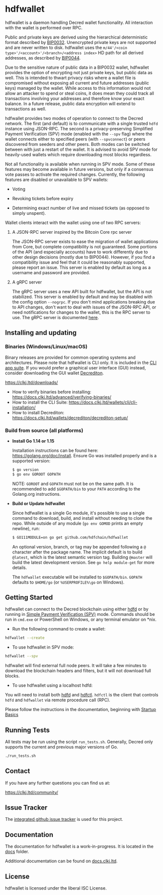 hdfwallet
=========

hdfwallet is a daemon handling Decred wallet functionality.  All interaction
with the wallet is performed over RPC.

Public and private keys are derived using the hierarchical
deterministic format described by
[BIP0032](https://github.com/bitcoin/bips/blob/master/bip-0032.mediawiki).
Unencrypted private keys are not supported and are never written to
disk.  hdfwallet uses the
`m/44'/<coin type>'/<account>'/<branch>/<address index>`
HD path for all derived addresses, as described by
[BIP0044](https://github.com/bitcoin/bips/blob/master/bip-0044.mediawiki).

Due to the sensitive nature of public data in a BIP0032 wallet,
hdfwallet provides the option of encrypting not just private keys, but
public data as well.  This is intended to thwart privacy risks where a
wallet file is compromised without exposing all current and future
addresses (public keys) managed by the wallet. While access to this
information would not allow an attacker to spend or steal coins, it
does mean they could track all transactions involving your addresses
and therefore know your exact balance.  In a future release, public data
encryption will extend to transactions as well.

hdfwallet provides two modes of operation to connect to the Decred
network.  The first (and default) is to communicate with a single
trusted `hdfd` instance using JSON-RPC.  The second is a
privacy-preserving Simplified Payment Verification (SPV) mode (enabled
with the `--spv` flag) where the wallet connects either to specified
peers (with `--spvconnect`) or peers discovered from seeders and other
peers. Both modes can be switched between with just a restart of the
wallet.  It is advised to avoid SPV mode for heavily-used wallets
which require downloading most blocks regardless.

Not all functionality is available when running in SPV mode.  Some of
these features may become available in future versions, but only if a
consensus vote passes to activate the required changes.  Currently,
the following features are disabled or unavailable to SPV wallets:

  * Voting

  * Revoking tickets before expiry

  * Determining exact number of live and missed tickets (as opposed to
    simply unspent).

Wallet clients interact with the wallet using one of two RPC servers:

  1. A JSON-RPC server inspired by the Bitcoin Core rpc server

     The JSON-RPC server exists to ease the migration of wallet applications
     from Core, but complete compatibility is not guaranteed.  Some portions of
     the API (and especially accounts) have to work differently due to other
     design decisions (mostly due to BIP0044).  However, if you find a
     compatibility issue and feel that it could be reasonably supported, please
     report an issue.  This server is enabled by default as long as a username
     and password are provided.

  2. A gRPC server

     The gRPC server uses a new API built for hdfwallet, but the API is not
     stabilized.  This server is enabled by default and may be disabled with
     the config option `--nogrpc`.  If you don't mind applications breaking
     due to API changes, don't want to deal with issues of the JSON-RPC API, or
     need notifications for changes to the wallet, this is the RPC server to
     use. The gRPC server is documented [here](./rpc/documentation/README.md).

## Installing and updating

### Binaries (Windows/Linux/macOS)

Binary releases are provided for common operating systems and architectures.
Please note that hdfwallet is CLI only. It is included in the
[CLI app suite](https://github.com/hdfchain/hdfchain-release/releases/tag/v1.5.1).
If you would prefer a graphical user interface (GUI) instead, consider
downloading the GUI wallet [Decrediton](https://github.com/hdfchain/decrediton).

https://clkj.ltd/downloads/

* How to verify binaries before installing: https://docs.clkj.ltd/advanced/verifying-binaries/
* How to install the CLI Suite: https://docs.clkj.ltd/wallets/cli/cli-installation/
* How to install Decrediton: https://docs.clkj.ltd/wallets/decrediton/decrediton-setup/

### Build from source (all platforms)

- **Install Go 1.14 or 1.15**

  Installation instructions can be found here: https://golang.org/doc/install.
  Ensure Go was installed properly and is a supported version:
  ```sh
  $ go version
  $ go env GOROOT GOPATH
  ```
  NOTE: `GOROOT` and `GOPATH` must not be on the same path. It is recommended
  to add `$GOPATH/bin` to your `PATH` according to the Golang.org instructions.

- **Build or Update hdfwallet**

  Since hdfwallet is a single Go module, it's possible to use a single command to
  download, build, and install without needing to clone the repo. While outside
  of any module (`go env GOMOD` prints an empty newline), run:

  ```sh
  $ GO111MODULE=on go get github.com/hdfchain/hdfwallet
  ```

  An optional version, branch, or tag may be appended following a `@` character
  after the package name.  The implicit default is to build `@latest`, which is
  the latest semantic version tag.  Building `@master` will build the latest
  development version.  See `go help module-get` for more details.

  The `hdfwallet` executable will be installed to `$GOPATH/bin`.  `GOPATH`
  defaults to `$HOME/go` (or `%USERPROFILE%\go` on Windows).

## Getting Started

hdfwallet can connect to the Decred blockchain using either [hdfd](https://github.com/hdfchain/hdfd)
or by running in [Simple Payment Verification (SPV)](https://docs.clkj.ltd/wallets/spv/)
mode. Commands should be run in `cmd.exe` or PowerShell on Windows, or any
terminal emulator on *nix.

- Run the following command to create a wallet:

```sh
hdfwallet --create
```

- To use hdfwallet in SPV mode:

```sh
hdfwallet --spv
```

hdfwallet will find external full node peers. It will take a few minutes to
download the blockchain headers and filters, but it will not download full blocks.

- To use hdfwallet using a localhost hdfd:

You will need to install both [hdfd](https://github.com/hdfchain/hdfd) and
[hdfctl](https://github.com/hdfchain/hdfctl). `hdfctl` is the client that controls
`hdfd` and `hdfwallet` via remote procedure call (RPC).

Please follow the instructions in the documentation, beginning with
[Startup Basics](https://docs.clkj.ltd/wallets/cli/startup-basics/)

## Running Tests

All tests may be run using the script `run_tests.sh`. Generally, Decred only
supports the current and previous major versions of Go.

```sh
./run_tests.sh
```

## Contact

If you have any further questions you can find us at:

https://clkj.ltd/community/

## Issue Tracker

The [integrated github issue tracker](https://github.com/hdfchain/hdfwallet/issues)
is used for this project.

## Documentation

The documentation for hdfwallet is a work-in-progress.  It is located in the
[docs](https://github.com/hdfchain/hdfwallet/tree/master/docs) folder.

Additional documentation can be found on
[docs.clkj.ltd](https://docs.clkj.ltd/wallets/cli/hdfwallet-setup/).

## License

hdfwallet is licensed under the liberal ISC License.
